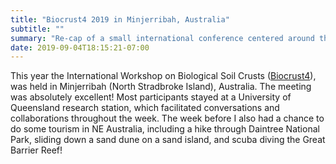```yaml
---
title: "Biocrust4 2019 in Minjerribah, Australia"
subtitle: ""
summary: "Re-cap of a small international conference centered around the study of biological soil crusts and their organisms."
date: 2019-09-04T18:15:21-07:00
---
```


This year the International Workshop on Biological Soil Crusts (<a href="https://agriculture.uq.edu.au/event/biocrust4" target="_blank">Biocrust4</a>), was held in Minjerribah (North Stradbroke Island), Australia. 
The meeting was absolutely excellent! Most participants stayed at a University of Queensland research station, which facilitated conversations and collaborations throughout the week. 
The week before I also had a chance to do some tourism in NE Australia, including a hike through Daintree National Park, sliding down a sand dune on a sand island, and scuba diving the Great Barrier Reef!


